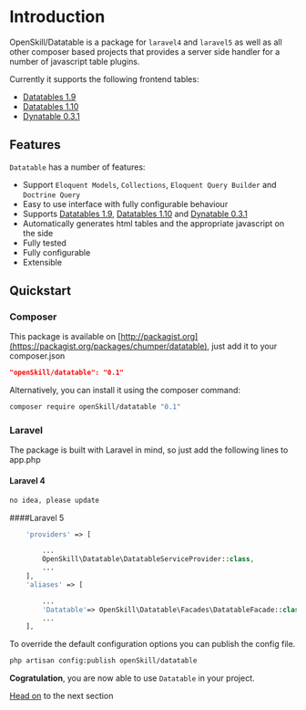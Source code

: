 # Introduction

OpenSkill/Datatable is a package for `laravel4` and `laravel5` as well as all other composer based projects that provides a server side handler for a number of javascript table plugins.

Currently it supports the following frontend tables:

- [Datatables 1.9](http://legacy.datatables.net/)
- [Datatables 1.10](http://datatables.net/)
- [Dynatable 0.3.1](http://www.dynatable.com/)

## Features

`Datatable` has a number of features:

- Support `Eloquent Models`, `Collections`, `Eloquent Query Builder` and `Doctrine Query`
- Easy to use interface with fully configurable behaviour
- Supports [Datatables 1.9](http://legacy.datatables.net/), [Datatables 1.10](http://datatables.net/) and [Dynatable 0.3.1](http://www.dynatable.com/)
- Automatically generates html tables and the appropriate javascript on the side
- Fully tested
- Fully configurable
- Extensible

## Quickstart

### Composer
This package is available on [http://packagist.org](https://packagist.org/packages/chumper/datatable), just add it to your composer.json

```json
"openSkill/datatable": "0.1"
```

Alternatively, you can install it using the composer command:
```bash
composer require openSkill/datatable "0.1"
```

### Laravel 

The package is built with Laravel in mind, so just add the following lines to app.php

#### Laravel 4
```php
no idea, please update
```

####Laravel 5
```php
    'providers' => [

        ...
        OpenSkill\Datatable\DatatableServiceProvider::class,
        ...
    ],
    'aliases' => [

    	...
        'Datatable'=> OpenSkill\Datatable\Facades\DatatableFacade::class,
    	...
    ],
```

To override the default configuration options you can publish the config file.
```bash
php artisan config:publish openSkill/datatable
```

**Cogratulation**, you are now able to use `Datatable` in your project. 

[Head on](basic-usage.md) to the next section 


